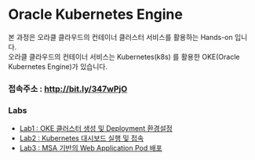# Oracle Kubernetes Engine
본 과정은 오라클 클라우드의 컨테이너 클러스터 서비스를 활용하는 Hands-on 입니다.  
오라클 클라우드의 컨테이너 서비스는 Kubernetes(k8s) 를 활용한 OKE(Oracle Kubernetes Engine)가 있습니다.  

### 접속주소 : http://bit.ly/347wPjO
  
### Labs
* [Lab1 : OKE 클러스터 생성 및 Deployment 환경설정](/HandsOnLab100.md)
* [Lab2 : Kubernetes 대시보드 실행 및 접속](/HandsOnLab101.md)
* [Lab3 : MSA 기반의 Web Application Pod 배포](/HandsOnLab102.md)
<!--* [Lab3 : MSA 기반의 Web Application Pod 배포2](/HandsOnLab300.md)  
* [Lab4 : MSA 기반의 Web Application Pod 배포3](/HandsOnLab400.md)  
* [Lab5 : MSA 기반의 Web Application Pod 배포4 (wercker 활용)](/HandsOnLab500.md)  
* [Lab6 : kubernetes ingress 설정](/HandsOnLab600.md)  
* [Lab7 : kubernetes 모니터링 (Prometheus + Grafana)](/HandsOnLab700.md)  
 * [실습8 : kubernetes 모니터링 (EFK)](/HandsOnLab800.md)  
* [실습9 : istio](/HandsOnLab900.md) -->
